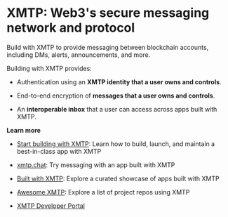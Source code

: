 # XMTP: Web3's secure messaging network and protocol

Build with XMTP to provide messaging between blockchain accounts, including DMs, alerts, announcements, and more.

Building with XMTP provides:

- Authentication using an **XMTP identity that a user owns and controls**.

- End-to-end encryption of **messages that a user owns and controls**.

- An **interoperable inbox** that a user can access across apps built with XMTP.

**Learn  more**

- [Start building with XMTP](https://xmtp.org/docs/dev-concepts/start-building): Learn how to build, launch, and maintain a best-in-class app with XMTP

- [xmtp.chat](https://xmtp.chat/): Try messaging with an app built with XMTP

- [Built with XMTP](https://xmtp.org/built-with-xmtp): Explore a curated showcase of apps built with XMTP

- [Awesome XMTP](https://github.com/xmtp/awesome-xmtp): Explore a list of project repos using XMTP

- [XMTP Developer Portal](https://xmtp.org/)
